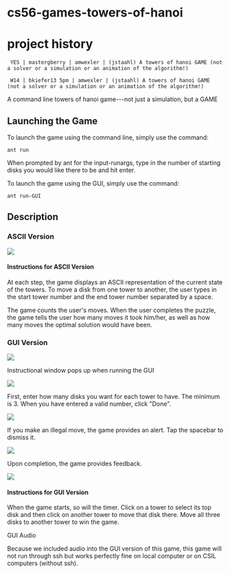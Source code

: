 # cs56-games-towers-of-hanoi

project history
===============
```
 YES | mastergberry | amwexler | (jstaahl) A towers of hanoi GAME (not a solver or a simulation or an animation of the algorithm!)

 W14 | bkiefer13 5pm | amwexler | (jstaahl) A towers of hanoi GAME (not a solver or a simulation or an animation of the algorithm!)
```

A command line towers of hanoi game---not just a simulation, but a GAME

## Launching the Game

To launch the game using the command line, simply use the command:
```
ant run
```
When prompted by ant for the input-runargs, type in the number of starting disks you would like there to be and hit enter.


To launch the game using the GUI, simply use the command:
```
ant run-GUI
```

## Description

### ASCII Version

![](http://i.imgur.com/T2eKHVT.png)

#### Instructions for ASCII Version

At each step, the game displays an ASCII representation of the current state of the towers.
To move a disk from one tower to another, the user types in the start tower number and the end tower number separated by a space.

The game counts the user's moves. When the user completes the puzzle, the game tells the user how many moves it took him/her, as well as how many moves the optimal solution would have been.

### GUI Version

![](http://i.imgur.com/a/VxurF.png)



Instructional window pops up when running the GUI

![](http://i.imgur.com/yzU5bNN.png)

First, enter how many disks you want for each tower to have.  The minimum is 3.  When you have entered a valid number, click "Done".

![](http://i.imgur.com/l0ZIceQ.png)

If you make an illegal move, the game provides an alert. Tap the spacebar to dismiss it.

![](http://i.imgur.com/AHuwF0Z.jpg)

Upon completion, the game provides feedback.

![](http://i.imgur.com/40CfSXl.jpg)

#### Instructions for GUI Version

When the game starts, so will the timer.  Click on a tower to select its top disk and then click on another tower to move that disk there. Move all three disks to another tower to win the game.

GUI Audio

Because we included audio into the GUI version of this game, this game will not run through ssh but works perfectly fine on local computer or on CSIL computers (without ssh).
